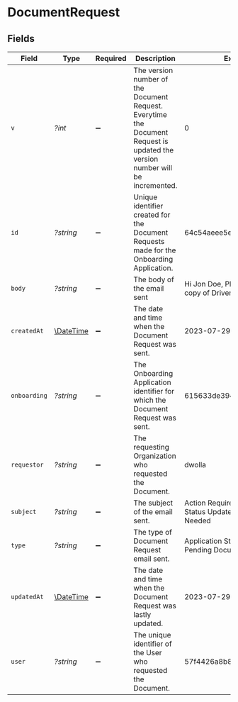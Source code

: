 # DocumentRequest


## Fields

| Field                                                                                                                         | Type                                                                                                                          | Required                                                                                                                      | Description                                                                                                                   | Example                                                                                                                       |
| ----------------------------------------------------------------------------------------------------------------------------- | ----------------------------------------------------------------------------------------------------------------------------- | ----------------------------------------------------------------------------------------------------------------------------- | ----------------------------------------------------------------------------------------------------------------------------- | ----------------------------------------------------------------------------------------------------------------------------- |
| `v`                                                                                                                           | *?int*                                                                                                                        | :heavy_minus_sign:                                                                                                            | The version number of the Document Request. Everytime the Document Request is updated the version number will be incremented. | 0                                                                                                                             |
| `id`                                                                                                                          | *?string*                                                                                                                     | :heavy_minus_sign:                                                                                                            | Unique identifier created for the Document Requests made for the Onboarding Application.                                      | 64c54aeee5efae40813d59b9                                                                                                      |
| `body`                                                                                                                        | *?string*                                                                                                                     | :heavy_minus_sign:                                                                                                            | The body of the email sent                                                                                                    | Hi Jon Doe, Please upload your copy of Drivers License.                                                                       |
| `createdAt`                                                                                                                   | [\DateTime](https://www.php.net/manual/en/class.datetime.php)                                                                 | :heavy_minus_sign:                                                                                                            | The date and time when the Document Request was sent.                                                                         | 2023-07-29T17:39:22.698Z                                                                                                      |
| `onboarding`                                                                                                                  | *?string*                                                                                                                     | :heavy_minus_sign:                                                                                                            | The Onboarding Application identifier for which the Document Request was sent.                                                | 615633de394b55001c954640                                                                                                      |
| `requestor`                                                                                                                   | *?string*                                                                                                                     | :heavy_minus_sign:                                                                                                            | The requesting Organization who requested the Document.                                                                       | dwolla                                                                                                                        |
| `subject`                                                                                                                     | *?string*                                                                                                                     | :heavy_minus_sign:                                                                                                            | The subject of the email sent.                                                                                                | Action Required: Application Status Update – Documents Needed                                                                 |
| `type`                                                                                                                        | *?string*                                                                                                                     | :heavy_minus_sign:                                                                                                            | The type of Document Request email sent.                                                                                      | Application Status Update – Pending Documentation                                                                             |
| `updatedAt`                                                                                                                   | [\DateTime](https://www.php.net/manual/en/class.datetime.php)                                                                 | :heavy_minus_sign:                                                                                                            | The date and time when the Document Request was lastly updated.                                                               | 2023-07-29T17:39:22.698Z                                                                                                      |
| `user`                                                                                                                        | *?string*                                                                                                                     | :heavy_minus_sign:                                                                                                            | The unique identifier of the User who requested the Document.                                                                 | 57f4426a8b872a89ef319baf                                                                                                      |